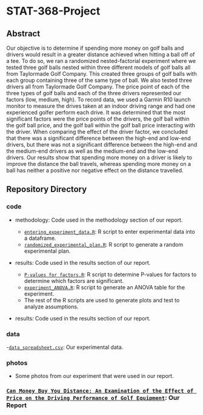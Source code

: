 # STAT-368-Project

## Abstract
Our objective is to determine if spending more money on golf balls and drivers would result in a greater distance achieved when hitting a ball off of a tee. To do so, we ran a randomized nested-factorial experiment where we tested three golf balls nested within three different models of golf balls all from Taylormade Golf Company. This created three groups of golf balls with each group containing three of the same type of ball. We also tested three drivers all from Taylormade Golf Company. The price point of each of the three types of golf balls and each of the three drivers represented our factors (low, medium, high). To record data, we used a Garmin R10 launch monitor to measure the drives taken at an indoor driving range and had one experienced golfer perform each drive. It was determined that the most significant factors were the price points of the drivers, the golf ball within the golf ball price, and the golf ball within the golf ball price interacting with the driver. When comparing the effect of the driver factor, we concluded that there was a significant difference between the high-end and low-end drivers, but there was not a significant difference between the high-end and the medium-end drivers as well as the medium-end and the low-end drivers. Our results show that spending more money on a driver is likely to improve the distance the ball travels, whereas spending more money on a ball has neither a positive nor negative effect on the distance travelled.
## Repository Directory

### code
  - methodology: Code used in the methodology section of our report.
      - [`entering_experiment_data.R`](https://github.com/Jacob-Winch/STAT-368-Project/blob/main/code/methodology/entering_experiment_data.R): R script to enter experimental data into a dataframe.
      - [`randomized_experimental_plan.R`](https://github.com/Jacob-Winch/STAT-368-Project/blob/main/code/methodology/randomized_experimental_plan.R): R script to generate a random experimental plan.

  - results: Code used in the results section of our report.
      - [`P-values for factors.R`](https://github.com/Jacob-Winch/STAT-368-Project/blob/main/code/results/P-values%20for%20factors.R): R script to determine P-values for factors to determine which factors are significant.
      - [`experiment_ANOVA.R`](https://github.com/Jacob-Winch/STAT-368-Project/blob/main/code/results/experiment_ANOVA.R): R script to generate an ANOVA table for the experiment.
      - The rest of the R scripts are used to generate plots and test to analyze assumptions.
    

  - results: Code used in the results section of our report. 
### data
  -[`data_spreadsheet.csv`](https://github.com/Jacob-Winch/STAT-368-Project/blob/main/data/data_spreadsheet.csv): Our experimental data.
  
### photos
  - Some photos from our experiment that were used in our report.

### [`Can Money Buy You Distance: An Examination of the Effect of Price on the Driving Performance of Golf Equipment`](https://github.com/Jacob-Winch/STAT-368-Project/blob/main/Can%20Money%20Buy%20You%20Distance.pdf): Our Report
